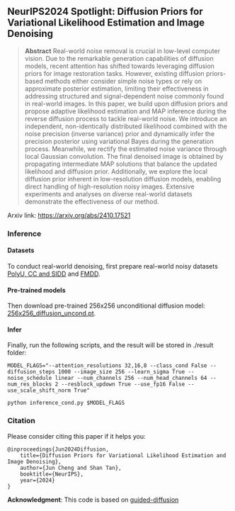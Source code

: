 ## NeurIPS2024 Spotlight: Diffusion Priors for Variational Likelihood Estimation and Image Denoising

> **Abstract** Real-world noise removal is crucial in low-level computer vision. Due to the remarkable generation capabilities of diffusion models, recent attention has shifted towards leveraging diffusion priors for image restoration tasks. However, existing diffusion priors-based methods either consider simple noise types or rely on approximate posterior estimation, limiting their effectiveness in addressing structured and signal-dependent noise commonly found in real-world images. In this paper, we build upon diffusion priors and propose adaptive likelihood estimation and MAP inference during the reverse diffusion process to tackle real-world noise. We introduce an independent, non-identically distributed likelihood combined with the noise precision (inverse variance) prior and dynamically infer the precision posterior using variational Bayes during the generation process. Meanwhile, we rectify the estimated noise variance through local Gaussian convolution. The final denoised image is obtained by propagating intermediate MAP solutions that balance the updated likelihood and diffusion prior. Additionally, we explore the local diffusion prior inherent in low-resolution diffusion models, enabling direct handling of high-resolution noisy images. Extensive experiments and analyses on diverse real-world datasets demonstrate the effectiveness of our method.

Arxiv link: https://arxiv.org/abs/2410.17521

### Inference

#### Datasets
To conduct real-world denoising, first prepare real-world noisy datasets [PolyU, CC and SIDD](https://github.com/csjunxu/PolyU-Real-World-Noisy-Images-Dataset) and  [FMDD](https://github.com/yinhaoz/denoising-fluorescence). 

#### Pre-trained models
Then download pre-trained 256x256 unconditional diffusion model: [256x256_diffusion_uncond.pt](https://openaipublic.blob.core.windows.net/diffusion/jul-2021/256x256_diffusion_uncond.pt). 

#### Infer
Finally, run the following scripts, and the result will be stored in ./result folder:

```
MODEL_FLAGS="--attention_resolutions 32,16,8 --class_cond False --diffusion_steps 1000 --image_size 256 --learn_sigma True --noise_schedule linear --num_channels 256 --num_head_channels 64 --num_res_blocks 2 --resblock_updown True --use_fp16 False --use_scale_shift_norm True"

python inference_cond.py $MODEL_FLAGS
```

### Citation

Please consider citing this paper if it helps you:

```
@inproceedings{Jun2024Diffusion,
    title={Diffusion Priors for Variational Likelihood Estimation and Image Denoising}, 
    author={Jun Cheng and Shan Tan},
    booktitle={NeurIPS},
    year={2024}
}
```

**Acknowledgment**: This code is based on [guided-diffusion](https://github.com/openai/guided-diffusion)
